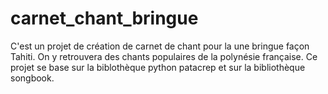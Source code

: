 # carnet_chant_bringue
C'est un projet de création de carnet de chant pour la une bringue façon Tahiti. On y retrouvera des chants populaires de la polynésie française.
Ce projet se base sur la biblothèque python patacrep et sur la bibliothèque songbook. 

